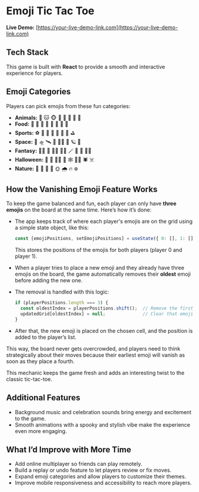 # Emoji Tic Tac Toe

**Live Demo:** [https://your-live-demo-link.com](https://your-live-demo-link.com)

## Tech Stack  
This game is built with **React** to provide a smooth and interactive experience for players.

## Emoji Categories  
Players can pick emojis from these fun categories:

- **Animals:** 🐶 🐱 🐵 🐰 🐸 🐼 🦁 🐯  
- **Food:** 🍕 🍟 🍔 🍩 🍣 🍎 🍪 🍇  
- **Sports:** ⚽️ 🏀 🏈 🎾 🏓 🏸 🥊 ⛳️  
- **Space:** 🚀 🛸 🛰️ 🌌 👨‍🚀 🌠 🪐 🔭  
- **Fantasy:** 🧙‍♂️ 🐉 🧝‍♀️ 🧚‍♂️ 🪄 🦄 👑 🧞‍♂️  
- **Halloween:** 🎃 👻 🧛‍♂️ 🧟 🕸️ 🧙‍♀️ 🕷️ ☠️  
- **Nature:** 🌳 🌲 🍁 🌸 🌞 🌧️ 🔥 ❄️  

## How the Vanishing Emoji Feature Works

To keep the game balanced and fun, each player can only have **three emojis** on the board at the same time. Here’s how it’s done:

- The app keeps track of where each player's emojis are on the grid using a simple state object, like this:

  ```js
  const [emojiPositions, setEmojiPositions] = useState({ 0: [], 1: [] });
  ```

  This stores the positions of the emojis for both players (player 0 and player 1).

- When a player tries to place a new emoji and they already have three emojis on the board, the game automatically removes their **oldest** emoji before adding the new one.

- The removal is handled with this logic:

  ```js
  if (playerPositions.length === 3) {
    const oldestIndex = playerPositions.shift();  // Remove the first (oldest) emoji position
    updatedGrid[oldestIndex] = null;              // Clear that emoji from the grid
  }
  ```

- After that, the new emoji is placed on the chosen cell, and the position is added to the player’s list.

This way, the board never gets overcrowded, and players need to think strategically about their moves because their earliest emoji will vanish as soon as they place a fourth.

This mechanic keeps the game fresh and adds an interesting twist to the classic tic-tac-toe.

## Additional Features  
- Background music and celebration sounds bring energy and excitement to the game.  
- Smooth animations with a spooky and stylish vibe make the experience even more engaging.  

## What I’d Improve with More Time  
- Add online multiplayer so friends can play remotely.  
- Build a replay or undo feature to let players review or fix moves.  
- Expand emoji categories and allow players to customize their themes.  
- Improve mobile responsiveness and accessibility to reach more players.
